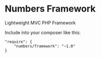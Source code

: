# Numbers Framework
Lightweight MVC PHP Framework

Include into your composer like this:

	"require": {
		"numbers/framework": "~1.0"
	}
